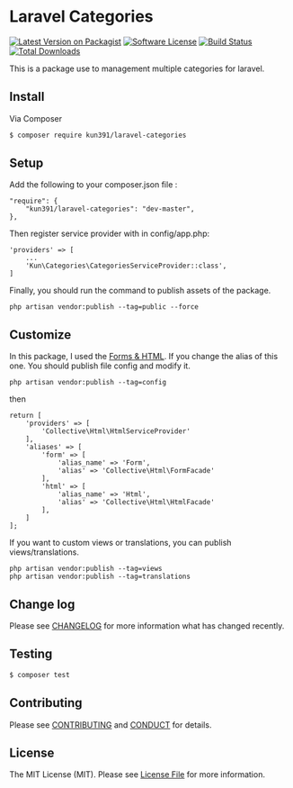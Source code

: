 # Laravel Categories

[![Latest Version on Packagist][ico-version]][link-packagist]
[![Software License][ico-license]](LICENSE.md)
[![Build Status][ico-travis]][link-travis]
[![Total Downloads][ico-downloads]][link-downloads]

This is a package use to management multiple categories for laravel.

## Install

Via Composer

``` bash
$ composer require kun391/laravel-categories
```

## Setup

Add the following to your composer.json file :
```
"require": {
    "kun391/laravel-categories": "dev-master",
},
```

Then register service provider with in config/app.php:
```
'providers' => [
    ...
    'Kun\Categories\CategoriesServiceProvider::class',
]
```
Finally, you should run the command to publish assets of the package.

```
php artisan vendor:publish --tag=public --force
```

## Customize

In this package, I used the [Forms & HTML](https://laravelcollective.com/docs/5.2/html). If you change the alias of this one. You should publish file config and modify it.

```
php artisan vendor:publish --tag=config
```

then

```
return [
    'providers' => [
        'Collective\Html\HtmlServiceProvider'
    ],
    'aliases' => [
        'form' => [
            'alias_name' => 'Form',
            'alias' => 'Collective\Html\FormFacade'
        ],
        'html' => [
            'alias_name' => 'Html',
            'alias' => 'Collective\Html\HtmlFacade'
        ],
    ]
];
```

If you want to custom views or translations, you can publish views/translations.

```
php artisan vendor:publish --tag=views
php artisan vendor:publish --tag=translations
```

## Change log

Please see [CHANGELOG](CHANGELOG.md) for more information what has changed recently.

## Testing

``` bash
$ composer test
```

## Contributing

Please see [CONTRIBUTING](CONTRIBUTING.md) and [CONDUCT](CONDUCT.md) for details.

## License

The MIT License (MIT). Please see [License File](LICENSE.md) for more information.

[ico-version]: https://img.shields.io/packagist/v/:vendor/:package_name.svg?style=flat-square
[ico-license]: https://img.shields.io/badge/license-MIT-brightgreen.svg?style=flat-square
[ico-travis]: https://img.shields.io/travis/:vendor/:package_name/master.svg?style=flat-square
[ico-downloads]: https://img.shields.io/packagist/dt/:vendor/:package_name.svg?style=flat-square
[link-packagist]: https://packagist.org/packages/:vendor/:package_name
[link-travis]: https://travis-ci.org/:vendor/:package_name
[link-scrutinizer]: https://scrutinizer-ci.com/g/:vendor/:package_name/code-structure
[link-code-quality]: https://scrutinizer-ci.com/g/:vendor/:package_name
[link-downloads]: https://packagist.org/packages/:vendor/:package_name
[link-author]: https://github.com/:author_username
[link-contributors]: ../../contributors
